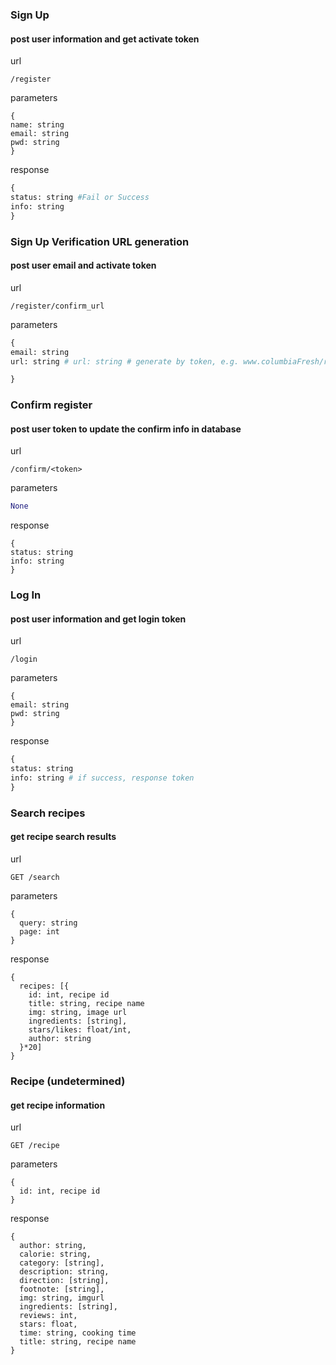 ### Sign Up
#### post user information and get activate token

url
```
/register
```

parameters
```
{
name: string
email: string
pwd: string
}
```

response
```python
{
status: string #Fail or Success
info: string
}
```
### Sign Up Verification URL generation
#### post user email and activate token

url
```
/register/confirm_url
```

parameters
```python
{
email: string
url: string # url: string # generate by token, e.g. www.columbiaFresh/register/<token>

}
```

### Confirm register
#### post user token to update the confirm info in database

url
```
/confirm/<token>
```

parameters
```python
None
```

response
```
{
status: string
info: string
}
```

### Log In
#### post user information and get login token

url

```
/login
```

parameters
```
{
email: string
pwd: string
}
```

response
```python
{
status: string
info: string # if success, response token
}

```

### Search recipes
#### get recipe search results

url
```
GET /search
```

parameters
```
{
  query: string
  page: int
}
```

response
```
{
  recipes: [{
    id: int, recipe id
    title: string, recipe name
    img: string, image url
    ingredients: [string],
    stars/likes: float/int,
    author: string
  }*20]
}
```

### Recipe (undetermined)
#### get recipe information

url
```
GET /recipe
```

parameters
```
{
  id: int, recipe id
}
```

response
```
{
  author: string,
  calorie: string,
  category: [string],
  description: string,
  direction: [string],
  footnote: [string],
  img: string, imgurl
  ingredients: [string],
  reviews: int,
  stars: float,
  time: string, cooking time
  title: string, recipe name
}
```
